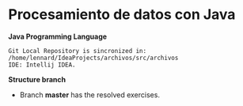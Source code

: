 # Procesamiento de datos con Java

**Java Programming Language**
````
Git Local Repository is sincronized in: /home/lennard/IdeaProjects/archivos/src/archivos
IDE: Intellij IDEA.
````


**Structure branch**
* Branch **master** has the resolved exercises.
